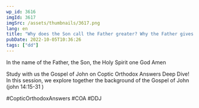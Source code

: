 ```yaml
---
wp_id: 3616
imgId: 3617
imgSrc: /assets/thumbnails/3617.png
lang: en
title: "Why does the Son call the Father greater? Why the Father gives the Son a command? Are they equal?"
pubDate: 2022-10-05T10:36:26
tags: ["dd"]
---
```

<!-- page: 6 -->

<p>In the name of the Father, the Son, the Holy Spirit one God Amen </p>
<p>Study with us the Gospel of John on Coptic Orthodox Answers Deep Dive!  In this session, we explore together the background of the Gospel of John  (john  14:15-31 ) </p>
<p>#CopticOrthodoxAnswers #COA #DDJ</p>
